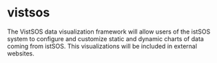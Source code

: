 # vistsos

The VistSOS data visualization framework will allow users of the istSOS system to configure and customize static and dynamic charts of data coming from istSOS. This visualizations will be included in external websites.
